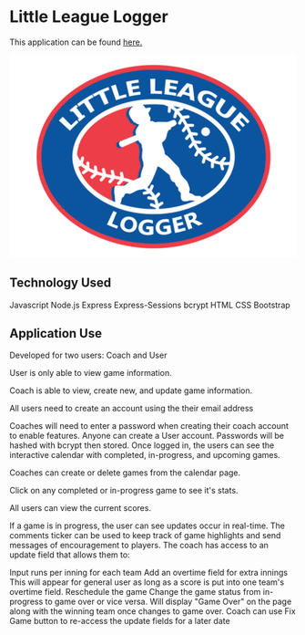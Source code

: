 # Little League Logger

This application can be found [here.](https://agile-shelf-37421.herokuapp.com/)

![alt text][logo]

[logo]: https://github.com/mattkrebs1974/Project-Two/blob/master/LLL%20copy.png

## Technology Used

Javascript
Node.js
Express
Express-Sessions
bcrypt
HTML
CSS
Bootstrap


## Application Use

Developed for two users: Coach and User

User is only able to view game information.

Coach is able to view, create new, and update game information.

All users need to create an account using the their email address

Coaches will need to enter a password when creating their coach account to enable features.
Anyone can create a User account.
Passwords will be hashed with bcrypt then stored.
Once logged in, the users can see the interactive calendar with completed, in-progress, and upcoming games.

Coaches can create or delete games from the calendar page.

Click on any completed or in-progress game to see it's stats.

All users can view the current scores.

If a game is in progress, the user can see updates occur in real-time.
The comments ticker can be used to keep track of game highlights and send messages of encouragement to players.
The coach has access to an update field that allows them to:

Input runs per inning for each team
Add an overtime field for extra innings
This will appear for general user as long as a score is put into one team's overtime field.
Reschedule the game
Change the game status from in-progress to game over or vice versa.
Will display "Game Over" on the page along with the winning team once changes to game over.
Coach can use Fix Game button to re-access the update fields for a later date

